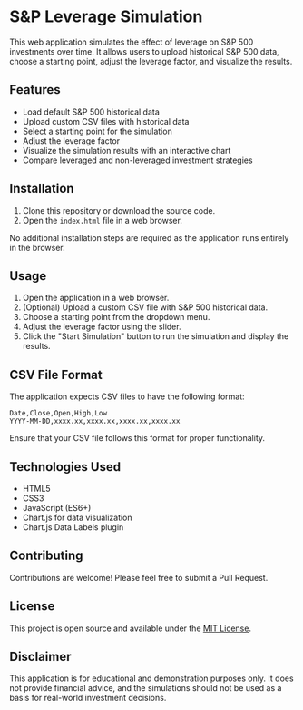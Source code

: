 # S&P Leverage Simulation

This web application simulates the effect of leverage on S&P 500 investments over time. It allows users to upload historical S&P 500 data, choose a starting point, adjust the leverage factor, and visualize the results.

## Features

- Load default S&P 500 historical data
- Upload custom CSV files with historical data
- Select a starting point for the simulation
- Adjust the leverage factor
- Visualize the simulation results with an interactive chart
- Compare leveraged and non-leveraged investment strategies

## Installation

1. Clone this repository or download the source code.
2. Open the `index.html` file in a web browser.

No additional installation steps are required as the application runs entirely in the browser.

## Usage

1. Open the application in a web browser.
2. (Optional) Upload a custom CSV file with S&P 500 historical data.
3. Choose a starting point from the dropdown menu.
4. Adjust the leverage factor using the slider.
5. Click the "Start Simulation" button to run the simulation and display the results.

## CSV File Format

The application expects CSV files to have the following format:

```csv
Date,Close,Open,High,Low
YYYY-MM-DD,xxxx.xx,xxxx.xx,xxxx.xx,xxxx.xx
```

Ensure that your CSV file follows this format for proper functionality.

## Technologies Used

- HTML5
- CSS3
- JavaScript (ES6+)
- Chart.js for data visualization
- Chart.js Data Labels plugin

## Contributing

Contributions are welcome! Please feel free to submit a Pull Request.

## License

This project is open source and available under the [MIT License](LICENSE).

## Disclaimer

This application is for educational and demonstration purposes only. It does not provide financial advice, and the simulations should not be used as a basis for real-world investment decisions.